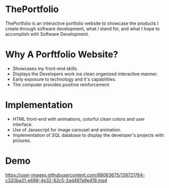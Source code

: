 # ThePortfolio

ThePortfolio is an interactive portfolio website to showcase the products I create through software development, what I stand for, and what I hope to accomplish with Software Development. 

# Why A Porftfolio Website?
* Showcases my front-end skills.
* Displays the Developers work ina  clean organized interactive manner.
* Early exposure to technology and it's capabilities.
* The computer provides positive reinforcement

# Implementation
* HTML front-end with animations, colorful clean colors and user interface.
* Use of Javascript for image carousel and animation.
* Implementation of SQL database to display the developer's projects with pictures.

# Demo

https://user-images.githubusercontent.com/88063675/139721764-c320ba31-e688-4e32-82c5-2ad497a9e419.mp4
